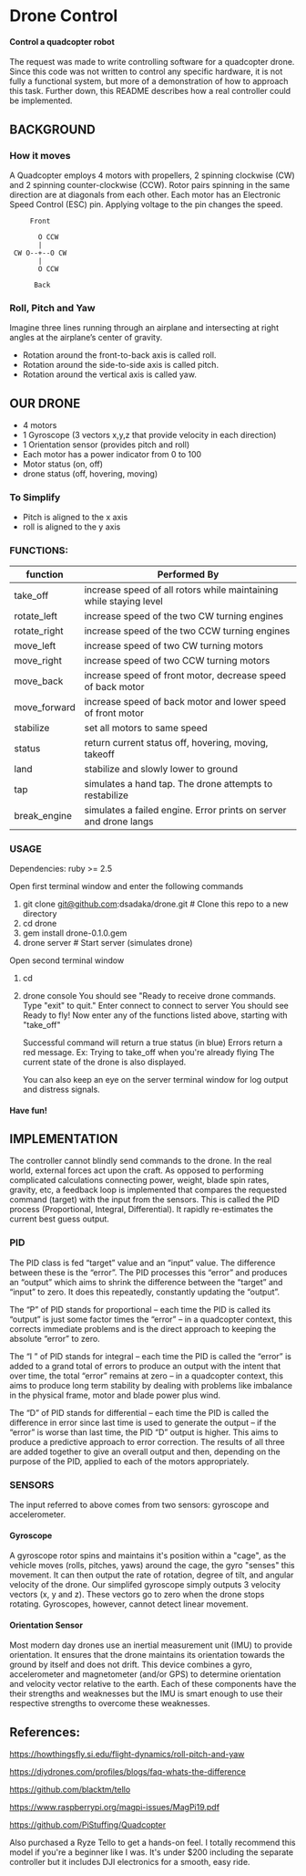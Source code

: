 # Drone Control
#### Control a quadcopter robot


The request was made to write controlling software for a quadcopter drone.  Since this code was not written to control any specific hardware, it is not fully a functional system, but more of a demonstration of how to approach this task.  Further down, this README describes how a real controller could be implemented.

## BACKGROUND
### How it moves
A Quadcopter employs 4 motors with propellers, 2 spinning clockwise (CW) and 2 spinning counter-clockwise (CCW).  Rotor pairs spinning in the same direction are at diagonals from each other.  Each motor has an Electronic Speed Control (ESC) pin.  Applying voltage to the pin changes the speed.
```
     Front
     
       O CCW
       |
 CW O--+--O CW
       |
       O CCW
 
      Back
```      

### Roll, Pitch and Yaw
Imagine three lines running through an airplane and intersecting at right angles at the airplane’s center of gravity.

- Rotation around the front-to-back axis is called roll.
- Rotation around the side-to-side axis is called pitch.
- Rotation around the vertical axis is called yaw.

## OUR DRONE
- 4 motors
- 1 Gyroscope (3 vectors x,y,z that provide velocity in each direction)
- 1 Orientation sensor (provides pitch and roll)
- Each motor has a power indicator from 0 to 100
- Motor status (on, off)
- drone status (off, hovering, moving)

### To Simplify
- Pitch is aligned to the x axis
- roll is aligned to the y axis

### FUNCTIONS:

|  function    | Performed By                                                       |
| ----------   | ------------------------------------------------------------------ |
| take_off     | increase speed of all rotors while maintaining while staying level |
| rotate_left  | increase speed of the two CW turning engines                       |
| rotate_right | increase speed of the two CCW turning engines                      |
| move_left    | increase speed of two CW turning motors                            |
| move_right   | increase speed of two CCW turning motors                           |
| move_back    | increase speed of front motor, decrease speed of back motor        |
| move_forward | increase speed of back motor and lower speed of front motor        |
| stabilize    | set all motors to same speed                                       |
| status       | return current status off, hovering, moving, takeoff               |
| land         | stabilize and slowly lower to ground                               |
| tap          | simulates a hand tap.  The drone attempts to restabilize           |
| break_engine | simulates a failed engine.  Error prints on server and drone langs |

### USAGE

Dependencies:  ruby >= 2.5

Open first terminal window and enter the following commands

1. git clone git@github.com:dsadaka/drone.git       # Clone this repo to a new directory
2. cd drone
3. gem install drone-0.1.0.gem
4. drone server                           # Start server (simulates drone)

Open second terminal window

1. cd <directory created above>
2. drone console
     You should see "Ready to receive drone commands. Type "exit" to quit."
     Enter connect to connect to server
     You should see Ready to fly!
     Now enter any of the functions listed above, starting with "take_off"
     
     Successful command will return a true status (in blue)
     Errors return a red message.  Ex:  Trying to take_off when you're already flying
     The current state of the drone is also displayed.
     
     You can also keep an eye on the server terminal window for log output and distress signals.

#### Have fun!
## IMPLEMENTATION

The controller cannot blindly send commands to the drone.  In the real world, external forces act upon the craft.  As opposed to performing complicated calculations connecting power, weight, blade spin rates, gravity, etc, a feedback loop is implemented that compares the requested command (target) with the input from the sensors.  This is called the PID process (Proportional, Integral, Differential). It rapidly re-estimates the current best guess output.

### PID

The PID class is fed “target” value and an
“input” value. The difference between these is the
“error”. The PID processes this “error” and produces
an “output” which aims to shrink the difference
between the “target” and “input” to zero. It does this
repeatedly, constantly updating the “output”.

The “P” of PID stands for proportional – each time the
PID is called its “output” is just some factor times the
“error” – in a quadcopter context, this corrects
immediate problems and is the direct approach to
keeping the absolute “error” to zero.

The “I ” of PID stands for integral – each time the PID
is called the “error” is added to a grand total of errors
to produce an output with the intent that over time,
the total “error” remains at zero – in a quadcopter
context, this aims to produce long term stability by
dealing with problems like imbalance in the physical
frame, motor and blade power plus wind.

The “D” of PID stands for differential – each time the
PID is called the difference in error since last time is
used to generate the output – if the “error” is worse
than last time, the PID “D” output is higher. This aims
to produce a predictive approach to error correction.
The results of all three are added together to give an
overall output and then, depending on the purpose of
the PID, applied to each of the motors appropriately.

### SENSORS

The input referred to above comes from two sensors: gyroscope and accelerometer.  

#### Gyroscope
A gyroscope rotor spins and maintains it's position within a "cage", as the vehicle moves (rolls, pitches, yaws) around the cage, the gyro "senses" this movement.  It can then output the rate of rotation, degree of tilt, and angular velocity of the drone. Our simplifed gyroscope simply outputs 3 velocity vectors (x, y and z).  These vectors go to zero when the drone stops rotating.  Gyroscopes, however, cannot detect linear movement.

#### Orientation Sensor 
Most modern day drones use an inertial measurement unit (IMU) to provide orientation. It ensures that the drone maintains its orientation towards the ground by itself and does not drift.  This device combines a gyro, accelerometer and magnetometer (and/or GPS) to determine orientation and velocity vector relative to the earth.  Each of these components have the their strengths and weaknesses but the IMU is smart enough to use their respective strengths to overcome these weaknesses.

## References: 
https://howthingsfly.si.edu/flight-dynamics/roll-pitch-and-yaw

https://diydrones.com/profiles/blogs/faq-whats-the-difference

https://github.com/blacktm/tello

https://www.raspberrypi.org/magpi-issues/MagPi19.pdf

https://github.com/PiStuffing/Quadcopter


Also purchased a Ryze Tello to get a hands-on feel.  I totally recommend this model if you're a beginner like I was.  It's under $200 including the separate controller but it includes DJI electronics for a smooth, easy ride.

